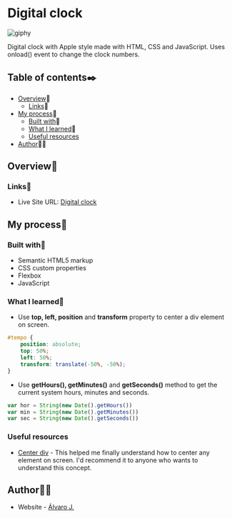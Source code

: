 # Digital clock

![giphy](https://user-images.githubusercontent.com/86482525/125136329-01f48e80-e0e1-11eb-90fb-912928271ba1.gif)

Digital clock with Apple style made with HTML, CSS and JavaScript.
Uses onload() event to change the clock numbers.

## Table of contents✒️

- [Overview](#overview)🎯
  - [Links](#links)🔗
- [My process](#my-process)🧩
  - [Built with](#built-with)🔨
  - [What I learned](#what-i-learned)📝
  - [Useful resources](#useful-resources)
- [Author](#author)🙋🏻

## Overview🎯

### Links🔗

- Live Site URL: [Digital clock](https://alvaro-j.github.io/digital-clock/)

## My process🧩

### Built with🔨

- Semantic HTML5 markup
- CSS custom properties
- Flexbox
- JavaScript

### What I learned📝

- Use <strong>top, left, position</strong> and <strong>transform</strong> property to center a div element on screen.
```css
#tempo {
    position: absolute;
    top: 50%;
    left: 50%;
    transform: translate(-50%, -50%);
}
```
- Use <strong>getHours(), getMinutes()</strong> and <strong>getSeconds()</strong> method to get the current system hours, minutes and seconds.
```js
var hor = String(new Date().getHours())
var min = String(new Date().getMinutes())
var sec = String(new Date().getSeconds())
```
### Useful resources

- [Center div](https://stackoverflow.com/questions/9862167/positioning-div-element-at-center-of-screen) - This helped me finally understand how to center any element on screen. I'd recommend it to anyone who wants to understand this concept.

## Author🙋🏻

- Website - [Álvaro J.](https://www.github.com/alvaro-j/)
